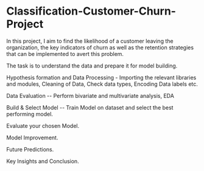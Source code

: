 # Classification-Customer-Churn-Project

In this project, I aim to find the likelihood of a customer leaving the organization, the key indicators of churn as well as the retention strategies that can be implemented to avert this problem.

 The task is to understand the data and prepare it for model building. 
 
Hypothesis formation and Data Processing - Importing the relevant libraries and modules, Cleaning of Data, Check data types, Encoding Data labels etc.

Data Evaluation -- Perform bivariate and multivariate analysis, EDA

Build & Select Model -- Train Model on dataset and select the best performing model.

Evaluate your chosen Model.

Model Improvement.

Future Predictions.

Key Insights and Conclusion.
